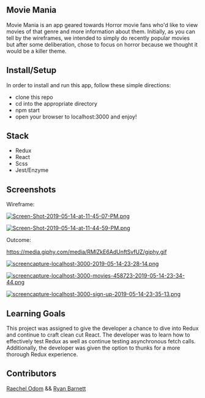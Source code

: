 ## Movie Mania

Movie Mania is an app geared towards Horror movie fans who'd like to view movies of that genre and more information about them. Initially, as you can tell by the wireframes, we intended to simply do recently popular movies but after some deliberation, chose to focus on horror because we thought it would be a killer theme.

## Install/Setup
In order to install and run this app, follow these simple directions:
 - clone this repo
 - cd into the appropriate directory
 - npm start
 - open your browser to localhost:3000 and enjoy!
 
 ## Stack
  - Redux
  - React
  - Scss
  - Jest/Enzyme

## Screenshots

Wireframe:

[![Screen-Shot-2019-05-14-at-11-45-07-PM.png](https://i.postimg.cc/brNdd7N3/Screen-Shot-2019-05-14-at-11-45-07-PM.png)](https://postimg.cc/DJH7MYGX)

[![Screen-Shot-2019-05-14-at-11-44-59-PM.png](https://i.postimg.cc/05cbhyc3/Screen-Shot-2019-05-14-at-11-44-59-PM.png)](https://postimg.cc/PNvXwTGz)

Outcome:

https://media.giphy.com/media/RMlZkE6AdUnftSvfUZ/giphy.gif

[![screencapture-localhost-3000-2019-05-14-23-28-14.png](https://i.postimg.cc/c15bDQyb/screencapture-localhost-3000-2019-05-14-23-28-14.png)](https://postimg.cc/c6whCtJR)

[![screencapture-localhost-3000-movies-458723-2019-05-14-23-34-44.png](https://i.postimg.cc/zfjdThFp/screencapture-localhost-3000-movies-458723-2019-05-14-23-34-44.png)](https://postimg.cc/mcPNstqF)

[![screencapture-localhost-3000-sign-up-2019-05-14-23-35-13.png](https://i.postimg.cc/X7CQQmgr/screencapture-localhost-3000-sign-up-2019-05-14-23-35-13.png)](https://postimg.cc/Xpnfv2mW)


## Learning Goals
This project was assigned to give the developer a chance to dive into Redux and continue to craft clean cut React. The developer was to learn how to effectively test Redux as well as continue testing asynchronous fetch calls. Additionally, the developer was given the option to thunks for a more thorough Redux experience.

## Contributors
[Raechel Odom](https://github.com/raechelo) &&  [Ryan Barnett](https://github.com/RyanDBarnett)
